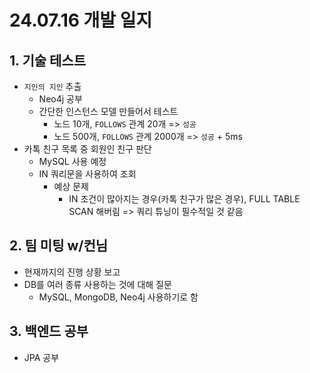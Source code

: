 # 24.07.16 개발 일지
## 1. 기술 테스트
- `지인의 지인` 추출
    - Neo4j 공부
    - 간단한 인스턴스 모델 만들어서 테스트
        - 노드 10개, `FOLLOWS` 관계 20개 => `성공`
        - 노드 500개, `FOLLOWS` 관계 2000개 => `성공` + 5ms
- 카톡 친구 목록 중 회원인 친구 판단
    - MySQL 사용 예정
    - IN 쿼리문을 사용하여 조회
        - 예상 문제
            - IN 조건이 많아지는 경우(카톡 친구가 많은 경우), FULL TABLE SCAN 해버림
        => 쿼리 튜닝이 필수적일 것 같음
## 2. 팀 미팅 w/컨님
- 현재까지의 진행 상황 보고
- DB를 여러 종류 사용하는 것에 대해 질문
    - MySQL, MongoDB, Neo4j 사용하기로 함
## 3. 백엔드 공부
- JPA 공부

